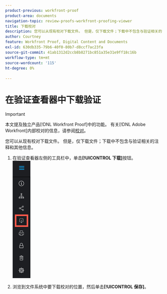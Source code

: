 ```yaml
---
product-previous: workfront-proof
product-area: documents
navigation-topic: review-proofs-workfront-proofing-viewer
title: 下载校对
description: 您可以从现有校对下载文件。 但是，仅下载文件；下载中不包含与验证相关的注释和其他信息。
author: Courtney
feature: Workfront Proof, Digital Content and Documents
exl-id: 630db335-79b6-40f0-80b7-d8ccf7ac23fa
source-git-commit: 41ab1312d2ccb8b8271bc851a35e31e9ff18c16b
workflow-type: tm+mt
source-wordcount: '115'
ht-degree: 0%

---
```


# 在验证查看器中下载验证

>[!IMPORTANT]
>
>本文提及独立产品[!DNL Workfront Proof]中的功能。 有关[!DNL Adobe Workfront]内部校对的信息，请参阅[校对](../../../review-and-approve-work/proofing/proofing.md)。

您可以从现有校对下载文件。 但是，仅下载文件；下载中不包含与验证相关的注释和其他信息。

1. 在验证查看器左侧的工具栏中，单击&#x200B;**[!UICONTROL 下载]**&#x200B;按钮。\
   ![Proofing_Viewer_toolbar_button_-_Download.png](assets/proofing-viewer-toolbar-button---download.png)

1. 浏览到文件系统中要下载校对的位置，然后单击&#x200B;**[!UICONTROL 保存]**。

